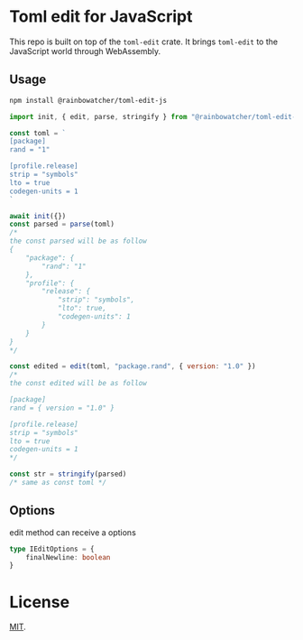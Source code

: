 # Toml edit for JavaScript

This repo is built on top of the `toml-edit` crate. It brings `toml-edit` to the JavaScript world through WebAssembly.

## Usage

```sh
npm install @rainbowatcher/toml-edit-js
```

```js
import init, { edit, parse, stringify } from "@rainbowatcher/toml-edit-js"

const toml = `
[package]
rand = "1"

[profile.release]
strip = "symbols"
lto = true
codegen-units = 1
`

await init({})
const parsed = parse(toml)
/*
the const parsed will be as follow
{
    "package": {
        "rand": "1"
    },
    "profile": {
        "release": {
            "strip": "symbols",
            "lto": true,
            "codegen-units": 1
        }
    }
}
*/

const edited = edit(toml, "package.rand", { version: "1.0" })
/*
the const edited will be as follow

[package]
rand = { version = "1.0" }

[profile.release]
strip = "symbols"
lto = true
codegen-units = 1
*/

const str = stringify(parsed)
/* same as const toml */
```

## Options

edit method can receive a options

```ts
type IEditOptions = {
    finalNewline: boolean
}
```

# License

[MIT](https://github.com/rainbowatcher/toml-edit-js/blob/main/LICENSE).
